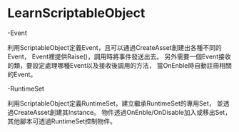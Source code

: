 # LearnScriptableObject
 -Event
 
  利用ScriptableObject定義Event，且可以通過CreateAsset創建出各種不同的Event，
  Event裡提供Raise()，調用時將事件發送出去。
  另外需要一個Event接收的類，要設定處理哪種Event以及接收後調用的方法，
  當OnEnble時自動註冊相關的Event。

 -RuntimeSet
 
  利用ScriptableObject定義RuntimeSet，建立繼承RuntimeSet的專用Set，
  並透過CreateAsset創建其Instance。
  物件透過OnEnble/OnDisable加入或移出Set，其他腳本可透過RuntimeSet控制物件。
